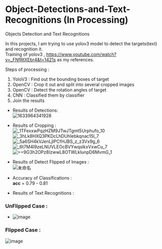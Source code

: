# Object-Detections-and-Text-Recognitions (In Processing)
Objects Detection and Text Recognitions

In this projects, I am trying to use yolov3 model to detect the targets(text) and recognition it.<br>
Training of yolov3 , https://www.youtube.com/watch?v=_FNfRtXEbr4&t=1421s as my references. <br>


Steps of processing : <br>
1. YoloV3 : Find out the bounding boxes of target <br>
2. OpenCV : Crop it out and split into several cropped images   <br>
3. OpenCV : Detect the rotation angles of target <br>
4. CNN : Classified them by classifier <br>
5. Join the results <br>


- Results of Detections: <br>
![1633964341928](https://user-images.githubusercontent.com/55430748/136812307-2ac3b6e4-d948-407d-86a4-904bcea64ee6.jpg)

- Results of Cropping : <br>
![_1TFexxwPqzHZM9JTwJTgmt5Urphufo_10](https://user-images.githubusercontent.com/55430748/138438514-8bcd7489-0469-4c3c-97d6-261dfafe7989.png)
![_3hLk8HXQ3PKDcLhDUhIebkqnac15l_7](https://user-images.githubusercontent.com/55430748/138438525-8da6ac9a-32bb-4d82-afb1-d6b2ccf3a10a.png)
![_5a6SH4kVJenLjIPCfHJBS_z_z3Vx9g_6](https://user-images.githubusercontent.com/55430748/138438533-72a7549e-f5d9-4b7f-87a8-490422673b85.png)
![_6t7M4I9zeLNUVLEOcBVYwqslkxVxwCu_7](https://user-images.githubusercontent.com/55430748/138438543-00a0bd11-4ef0-4958-9855-fc83f040e88a.png)
![==9G3h2OPz8IzwwL8OTWLkIunpD6MvmG_1](https://user-images.githubusercontent.com/55430748/138438567-05d9bc01-f454-47fa-b47e-7238c43ae262.png)


- Results of Detect Flipped of Images : <br>
![未命名](https://user-images.githubusercontent.com/55430748/138438302-d4299b0e-a71c-41b4-beb1-7cad65a832bf.png) <br>

- Accuracy of Classifications : <br>
**acc** = 0.79 - 0.81 <br>

- Results of Text Recognitions : <br>
### UnFlipped Case :
- ![image](https://user-images.githubusercontent.com/55430748/138632411-dd493d72-51ee-4b49-9c6b-d8ed0a89d8a4.png)

### Flipped Case :
![image](https://user-images.githubusercontent.com/55430748/138632463-f8635492-2440-4af5-b345-14b413173731.png)

